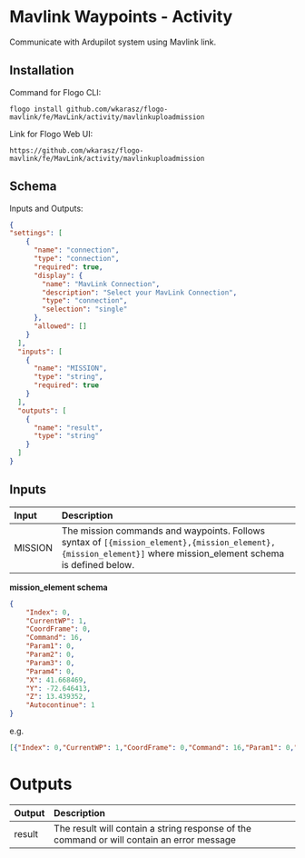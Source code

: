 # 	Mavlink Waypoints - Activity

Communicate with Ardupilot system using Mavlink link.

## Installation
Command for Flogo CLI:
```console
flogo install github.com/wkarasz/flogo-mavlink/fe/MavLink/activity/mavlinkuploadmission
```

Link for Flogo Web UI:
```console
https://github.com/wkarasz/flogo-mavlink/fe/MavLink/activity/mavlinkuploadmission
```

## Schema
Inputs and Outputs:
```json
{
"settings": [
    {
      "name": "connection",
      "type": "connection",
      "required": true,
      "display": {
        "name": "MavLink Connection",
        "description": "Select your MavLink Connection",
        "type": "connection",
        "selection": "single"
      },
      "allowed": []
    }
  ],
  "inputs": [
    {
      "name": "MISSION",
      "type": "string",
      "required": true
    }
  ],
  "outputs": [
    {
      "name": "result",
      "type": "string"
    }
  ]
}
```
## Inputs
| Input            | Description    |
|:-----------------|:---------------|
| MISSION       | The mission commands and waypoints.  Follows syntax of `[{mission_element},{mission_element},{mission_element}]` where mission_element schema is defined below. |

**mission_element schema**
```json
{
	"Index": 0,
	"CurrentWP": 1,
	"CoordFrame": 0,
	"Command": 16,
	"Param1": 0,
	"Param2": 0,
	"Param3": 0,
	"Param4": 0,
	"X": 41.668469,
	"Y": -72.646413,
	"Z": 13.439352,
	"Autocontinue": 1
}
```
e.g. 
```json
[{"Index": 0,"CurrentWP": 1,"CoordFrame": 0,"Command": 16,"Param1": 0,"Param2": 0,"Param3": 0,"Param4": 0,"X": 41.668469,"Y": -72.646413,"Z": 13.439352,"Autocontinue": 1},{"Index": 1,"CurrentWP": 0,"CoordFrame": 3,"Command": 22,"Param1": 0.0,"Param2": 0.0,"Param3": 0.0,"Param4": 0.0,"X": 0.0,"Y": 0.0,"Z": 10.0,"Autocontinue": 1},{"Index": 2,"CurrentWP": 0,"CoordFrame": 0,"Command": 16,"Param1": 0.0,"Param2": 0.0,"Param3": 0.0,"Param4": 0.0,"X": 41.66856880,"Y": -72.64635710,"Z": 10.0,"Autocontinue": 1},{"Index": 3,"CurrentWP": 0,"CoordFrame": 0,"Command": 16,"Param1": 0.0,"Param2": 0.0,"Param3": 0.0,"Param4": 0.0,"X": 41.66856880,"Y": -72.64635710,"Z": 10.0,"Autocontinue": 1},{"Index": 4,"CurrentWP": 0,"CoordFrame": 3,"Command": 20,"Param1": 0.0,"Param2": 0.0,"Param3": 0.0,"Param4": 0.0,"X": 0.0,"Y": 0.0,"Z": 0.0,"Autocontinue": 1}]
```


# Outputs
| Output           | Description    |
|:-----------------|:---------------|
| result           | The result will contain a string response of the command or will contain an error message |

